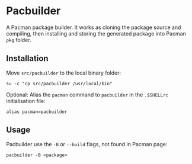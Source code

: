 Pacbuilder
==========

A Pacman package builder.
It works as cloning the package source and compiling,
then installing and storing the generated package into Pacman `pkg` folder.

Installation
------------

Move `src/pacbuilder` to the local binary folder:
```shell
su -c "cp src/pacbuilder /usr/local/bin"
```

Optional: Alias the `pacman` command to `pacbuilder` in the `.$SHELLrc` initialisation file:
```shell
alias pacman=pacbuilder
```

Usage
-----

Pacbuilder use the `-B` or `--build` flags, not found in Pacman page:
```shell
pacbuilder -B <package>
```

